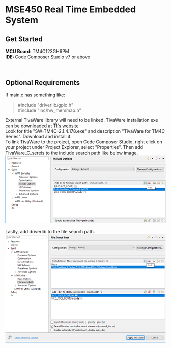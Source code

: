 <h1>MSE450 Real Time Embedded System</h1>

<h2>Get Started</h2>
<p><b>MCU Board: </b>TM4C123GH6PM <br/>
<b>IDE: </b>Code Composer Studio v7 or above</p><br/>

<h2>Optional Requirements</h2>
<p>If main.c has something like:</p>
<blockquote>
  #include "driverlib/gpio.h" <br/>
  #include "inc/hw_memmap.h" <br/>
</blockquote>
<p>External TivaWare library will need to be linked. TivaWare installation exe can be downloaded at <a href="http://software-dl.ti.com/tiva-c/SW-TM4C/latest/index_FDS.html">TI's website</a><br/>
Look for title "SW-TM4C-2.1.4.178.exe" and description "TivaWare for TM4C Series". Download and install it.<br/>
To link TivaWare to the project, open Code Composer Studio, right click on your project under Project Explorer, select "Properties". Then add TivaWare_C_sereis to the include search path like below image. <br/>
<img src="./img/include_1.png" alt="image is broken">

Lastly, add driverlib to the file search path. <br/>
<img src="./img/include_2.png" alt="image is broken">